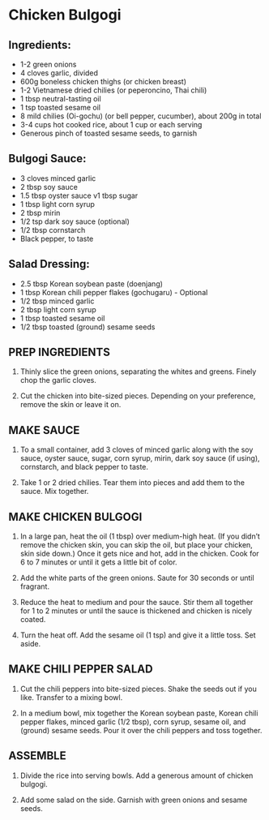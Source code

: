 # Chicken Bulgogi

## Ingredients:
* 1-2 green onions
* 4 cloves garlic, divided
* 600g boneless chicken thighs (or chicken breast)
* 1-2 Vietnamese dried chilies (or peperoncino, Thai chili)
* 1 tbsp neutral-tasting oil
* 1 tsp toasted sesame oil
* 8 mild chilies (Oi-gochu) (or bell pepper, cucumber), about 200g in total
* 3-4 cups hot cooked rice, about 1 cup or each serving
* Generous pinch of toasted sesame seeds, to garnish

## Bulgogi Sauce:
* 3 cloves minced garlic
* 2 tbsp soy sauce
* 1.5 tbsp oyster sauce
v1 tbsp sugar
* 1 tbsp light corn syrup
* 2 tbsp mirin
* 1/2 tsp dark soy sauce (optional)
* 1/2 tbsp cornstarch
* Black pepper, to taste

## Salad Dressing:
* 2.5 tbsp Korean soybean paste (doenjang)
* 1 tbsp Korean chili pepper flakes (gochugaru) - Optional
* 1/2 tbsp minced garlic
* 2 tbsp light corn syrup
* 1 tbsp toasted sesame oil
* 1/2 tbsp toasted (ground) sesame seeds


## PREP INGREDIENTS
1. Thinly slice the green onions, separating the whites and greens. Finely chop the garlic cloves.

2. Cut the chicken into bite-sized pieces. Depending on your preference, remove the skin or leave it on.

## MAKE SAUCE
1. To a small container, add 3 cloves of minced garlic along with the soy sauce, oyster sauce, sugar, corn syrup, mirin, dark soy sauce (if using), cornstarch, and black pepper to taste.

2. Take 1 or 2 dried chilies. Tear them into pieces and add them to the sauce. Mix together.

## MAKE CHICKEN BULGOGI
1. In a large pan, heat the oil (1 tbsp) over medium-high heat. (If you didn’t remove the chicken skin, you can skip the oil, but place your chicken, skin side down.) Once it gets nice and hot, add in the chicken. Cook for 6 to 7 minutes or until it gets a little bit of color.

2. Add the white parts of the green onions. Saute for 30 seconds or until fragrant.

3. Reduce the heat to medium and pour the sauce. Stir them all together for 1 to 2 minutes or until the sauce is thickened and chicken is nicely coated.

4. Turn the heat off. Add the sesame oil (1 tsp) and give it a little toss. Set aside.

## MAKE CHILI PEPPER SALAD
1. Cut the chili peppers into bite-sized pieces. Shake the seeds out if you like. Transfer to a mixing bowl.

2. In a medium bowl, mix together the Korean soybean paste, Korean chili pepper flakes, minced garlic (1/2 tbsp), corn syrup, sesame oil, and (ground) sesame seeds. Pour it over the chili peppers and toss together.

## ASSEMBLE
1. Divide the rice into serving bowls. Add a generous amount of chicken bulgogi.

2. Add some salad on the side. Garnish with green onions and sesame seeds. 
